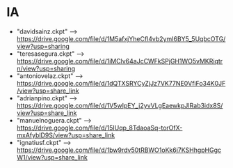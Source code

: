# IA


- "davidsainz.ckpt" --> https://drive.google.com/file/d/1M5afxjYheCfl4vb2ymI6BY5_5UqbcOTG/view?usp=sharing
- "teresasegura.ckpt" --> https://drive.google.com/file/d/1iMClv64aJcCWFkSPjGH1WO5vMKRiqtrn/view?usp=sharing
- "antoniovelaz.ckpt" --> https://drive.google.com/file/d/1dQTXSRYCyZjJz7VK77NE0VfiFo34K0JF/view?usp=share_link
- "adrianpino.ckpt" --> https://drive.google.com/file/d/1V5wIpEY_j2yvVLgEaewkpJIRab3idx8S/view?usp=share_link
- "manuelnoguera.ckpt" --> https://drive.google.com/file/d/15IUqp_8TdaoaSq-torOfX-mxAfyblD9S/view?usp=share_link
- "ignatiusf.ckpt" --> https://drive.google.com/file/d/1bw9rdv50tRBWO1oKk6j7KSHhgpHGgcW1/view?usp=share_link
